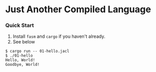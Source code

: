 # Just Another Compiled Language
### Quick Start
1. Install `fasm` and `cargo` if you haven't already.
2. See below
```console
$ cargo run -- 01-hello.jacl
$ ./01-hello
Hello, World!
Goodbye, World!
```